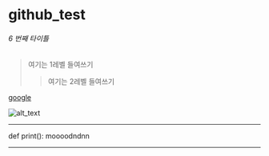 # github_test


###### 6 번째 타이틀

> 여기는 1레벨 들여쓰기
> > 여기는 2레벨 들여쓰기

[google](http://google.com)

![alt_text](https://encrypted-tbn0.gstatic.com/images?q=tbn:ANd9GcRkceptXsTOBOHXa3ymjX8UpLDg_h5ZXDwdHIfSfWZvNP1ha1IFiM8v2OgD4UHA2g_7gqQ&usqp=CAU)


---
def print():
  moooodndnn
   
---
